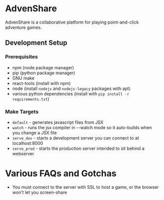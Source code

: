 AdvenShare
==========

AdvenShare is a collaborative platform for playing point-and-click adventure
games.

Development Setup
-----------------

### Prerequisites

* npm (node package manager)
* pip (python package manager)
* GNU make
* react-tools (install with npm)
* node (install `nodejs` and `nodejs-legacy` packages with apt)
* various python dependencies (install with `pip install -r requirements.txt`)

### Make Targets

* `default` - generates javascript files from JSX
* `watch` - runs the jsx compiler in --watch mode so it auto-builds when you change a JSX file
* `serve_dev` - starts a development server you can connect to at localhost:8000
* `serve_prod` - starts the production server intended to sit behind a webserver


Various FAQs and Gotchas
========================

* You must connect to the server with SSL to host a game, or the browser won't
  let you screen-share
